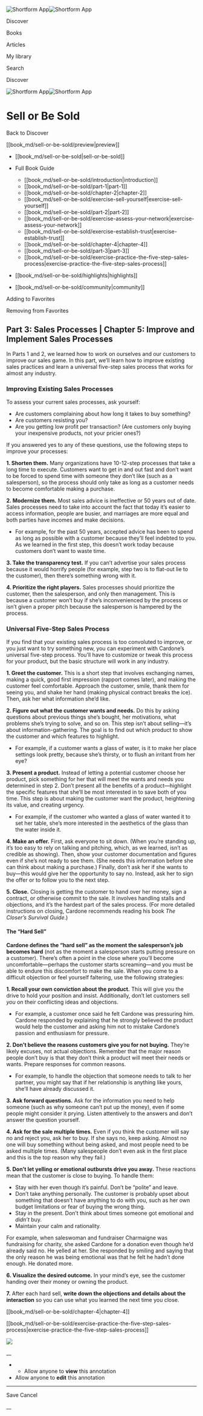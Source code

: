 ![Shortform App](/img/logo.36a2399e.svg)![Shortform App](/img/logo-dark.70c1b072.svg)

Discover

Books

Articles

My library

Search

Discover

![Shortform App](/img/logo.36a2399e.svg)![Shortform App](/img/logo-dark.70c1b072.svg)

# Sell or Be Sold

Back to Discover

[[book_md/sell-or-be-sold/preview|preview]]

  * [[book_md/sell-or-be-sold|sell-or-be-sold]]
  * Full Book Guide

    * [[book_md/sell-or-be-sold/introduction|introduction]]
    * [[book_md/sell-or-be-sold/part-1|part-1]]
    * [[book_md/sell-or-be-sold/chapter-2|chapter-2]]
    * [[book_md/sell-or-be-sold/exercise-sell-yourself|exercise-sell-yourself]]
    * [[book_md/sell-or-be-sold/part-2|part-2]]
    * [[book_md/sell-or-be-sold/exercise-assess-your-network|exercise-assess-your-network]]
    * [[book_md/sell-or-be-sold/exercise-establish-trust|exercise-establish-trust]]
    * [[book_md/sell-or-be-sold/chapter-4|chapter-4]]
    * [[book_md/sell-or-be-sold/part-3|part-3]]
    * [[book_md/sell-or-be-sold/exercise-practice-the-five-step-sales-process|exercise-practice-the-five-step-sales-process]]
  * [[book_md/sell-or-be-sold/highlights|highlights]]
  * [[book_md/sell-or-be-sold/community|community]]



Adding to Favorites 

Removing from Favorites 

## Part 3: Sales Processes | Chapter 5: Improve and Implement Sales Processes

In Parts 1 and 2, we learned how to work on ourselves and our customers to improve our sales game. In this part, we’ll learn how to improve existing sales practices and learn a universal five-step sales process that works for almost any industry.

### Improving Existing Sales Processes

To assess your current sales processes, ask yourself:

  * Are customers complaining about how long it takes to buy something?
  * Are customers resisting you?
  * Are you getting low profit per transaction? (Are customers only buying your inexpensive products, not your pricier ones?)



If you answered yes to any of these questions, use the following steps to improve your processes:

**1\. Shorten them.** Many organizations have 10-12-step processes that take a long time to execute. Customers want to get in and out fast and don’t want to be forced to spend time with someone they don’t like (such as a salesperson), so the process should only take as long as a customer needs to become comfortable making a purchase.

**2\. Modernize them.** Most sales advice is ineffective or 50 years out of date. Sales processes need to take into account the fact that today it’s easier to access information, people are busier, and marriages are more equal and both parties have incomes and make decisions.

  * For example, for the past 50 years, accepted advice has been to spend as long as possible with a customer because they’ll feel indebted to you. As we learned in the first step, this doesn’t work today because customers don’t want to waste time.



**3\. Take the transparency test.** If you can’t advertise your sales process because it would horrify people (for example, step two is to flat-out lie to the customer), then there’s something wrong with it.

**4\. Prioritize the right players.** Sales processes should prioritize the customer, then the salesperson, and only then management. This is because a customer won’t buy if she’s inconvenienced by the process or isn’t given a proper pitch because the salesperson is hampered by the process.

### Universal Five-Step Sales Process

If you find that your existing sales process is too convoluted to improve, or you just want to try something new, you can experiment with Cardone’s universal five-step process. You’ll have to customize or tweak this process for your product, but the basic structure will work in any industry.

**1\. Greet the customer.** This is a short step that involves exchanging names, making a quick, good first impression (rapport comes later), and making the customer feel comfortable. Approach the customer, smile, thank them for seeing you, and shake her hand (making physical contract breaks the ice). Then, ask her what information she’d like.

**2\. Figure out what the customer wants and needs.** Do this by asking questions about previous things she’s bought, her motivations, what problems she’s trying to solve, and so on. This step isn’t about selling—it’s about information-gathering. The goal is to find out which product to show the customer and which features to highlight.

  * For example, if a customer wants a glass of water, is it to make her place settings look pretty, because she’s thirsty, or to flush an irritant from her eye?



**3\. Present a product.** Instead of letting a potential customer choose her product, pick something for her that will meet the wants and needs you determined in step 2. Don’t present all the benefits of a product—highlight the specific features that she’ll be most interested in to save both of you time. This step is about making the customer want the product, heightening its value, and creating urgency.

  * For example, if the customer who wanted a glass of water wanted it to set her table, she’s more interested in the aesthetics of the glass than the water inside it.



**4\. Make an offer.** First, ask everyone to sit down. (When you’re standing up, it’s too easy to rely on talking and pitching, which, as we learned, isn’t as credible as showing). Then, show your customer documentation and figures even if she’s not ready to see them. (She needs this information before she can think about making a purchase.) Finally, don’t ask her if she wants to buy—this would give her the opportunity to say no. Instead, ask her to sign the offer or to follow you to the next step.

**5\. Close.** Closing is getting the customer to hand over her money, sign a contract, or otherwise commit to the sale. It involves handling stalls and objections, and it’s the hardest part of the sales process. (For more detailed instructions on closing, Cardone recommends reading his book _The Closer’s Survival Guide_.)

#### The “Hard Sell”

**Cardone defines the “hard sell” as the moment the salesperson’s job becomes hard** (not as the moment a salesperson starts putting pressure on a customer). There’s often a point in the close where you’ll become uncomfortable—perhaps the customer starts screaming—and you must be able to endure this discomfort to make the sale. When you come to a difficult objection or feel yourself faltering, use the following strategies:

**1\. Recall your own conviction about the product.** This will give you the drive to hold your position and insist. Additionally, don’t let customers sell _you_ on their conflicting ideas and objections.

  * For example, a customer once said he felt Cardone was pressuring him. Cardone responded by explaining that he strongly believed the product would help the customer and asking him not to mistake Cardone’s passion and enthusiasm for pressure.



**2\. Don’t believe the reasons customers give you for not buying.** They’re likely excuses, not actual objections. Remember that the major reason people don’t buy is that they don’t think a product will meet their needs or wants. Prepare responses for common reasons.

  * For example, to handle the objection that someone needs to talk to her partner, you might say that if her relationship is anything like yours, she’ll have already discussed it.



**3\. Ask forward questions.** Ask for the information you need to help someone (such as why someone can’t put up the money), even if some people might consider it prying. Listen attentively to the answers and don’t answer the question yourself.

**4\. Ask for the sale multiple times.** Even if you think the customer will say no and reject you, ask her to buy. If she says no, keep asking. Almost no one will buy something without being asked, and most people need to be asked multiple times. (Many salespeople don’t even ask in the first place and this is the top reason why they fail.)

**5\. Don’t let yelling or emotional outbursts drive you away.** These reactions mean that the customer is close to buying. To handle them:

  * Stay with her even though it’s painful. Don’t be “polite” and leave.
  * Don’t take anything personally. The customer is probably upset about something that doesn’t have anything to do with you, such as her own budget limitations or fear of buying the wrong thing.
  * Stay in the present. Don’t think about times someone got emotional and _didn’t_ buy.
  * Maintain your calm and rationality.



For example, when saleswoman and fundraiser Charmaigne was fundraising for charity, she asked Cardone for a donation even though he’d already said no. He yelled at her. She responded by smiling and saying that the only reason he was being emotional was that he felt he hadn’t done enough. He donated more.

**6\. Visualize the desired outcome.** In your mind’s eye, see the customer handing over their money or owning the product.

**7.** After each hard sell, **write down the objections and details about the interaction** so you can use what you learned the next time you close.

[[book_md/sell-or-be-sold/chapter-4|chapter-4]]

[[book_md/sell-or-be-sold/exercise-practice-the-five-step-sales-process|exercise-practice-the-five-step-sales-process]]

![](https://bat.bing.com/action/0?ti=56018282&Ver=2&mid=28d8ceec-3615-4a0c-aaed-f3d6f8c53248&sid=f30c5e70639211ee87d33f0876d93783&vid=f30c9700639211eeb3a75d830392c94f&vids=0&msclkid=N&pi=0&lg=en-US&sw=800&sh=600&sc=24&nwd=1&tl=Shortform%20%7C%20Book&p=https%3A%2F%2Fwww.shortform.com%2Fapp%2Fbook%2Fsell-or-be-sold%2Fpart-3&r=&lt=366&evt=pageLoad&sv=1&rn=952051)

__

  *   * Allow anyone to **view** this annotation
  * Allow anyone to **edit** this annotation



* * *

Save Cancel

__



